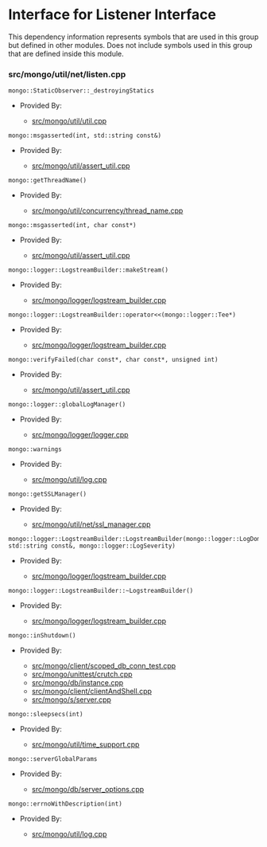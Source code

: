 
# Interface for Listener Interface
This dependency information represents symbols that are used in this group but defined in other modules.  Does not include symbols used in this group that are defined inside this module.

### src/mongo/util/net/listen.cpp

<div></div>

    mongo::StaticObserver::_destroyingStatics

- Provided By:

    - [src/mongo/util/util.cpp](../../../../utilities/utilities)

<div></div>

    mongo::msgasserted(int, std::string const&)

- Provided By:

    - [src/mongo/util/assert\_util.cpp](../../../../utilities/utilities)

<div></div>

    mongo::getThreadName()

- Provided By:

    - [src/mongo/util/concurrency/thread\_name.cpp](../../../../utilities/utilities)

<div></div>

    mongo::msgasserted(int, char const*)

- Provided By:

    - [src/mongo/util/assert\_util.cpp](../../../../utilities/utilities)

<div></div>

    mongo::logger::LogstreamBuilder::makeStream()

- Provided By:

    - [src/mongo/logger/logstream\_builder.cpp](../../../../process\_management/logging\_system)

<div></div>

    mongo::logger::LogstreamBuilder::operator<<(mongo::logger::Tee*)

- Provided By:

    - [src/mongo/logger/logstream\_builder.cpp](../../../../process\_management/logging\_system)

<div></div>

    mongo::verifyFailed(char const*, char const*, unsigned int)

- Provided By:

    - [src/mongo/util/assert\_util.cpp](../../../../utilities/utilities)

<div></div>

    mongo::logger::globalLogManager()

- Provided By:

    - [src/mongo/logger/logger.cpp](../../../../process\_management/logging\_system)

<div></div>

    mongo::warnings

- Provided By:

    - [src/mongo/util/log.cpp](../../../../process\_management/logging\_system)

<div></div>

    mongo::getSSLManager()

- Provided By:

    - [src/mongo/util/net/ssl\_manager.cpp](../../../../network/ssl)

<div></div>

    mongo::logger::LogstreamBuilder::LogstreamBuilder(mongo::logger::LogDomain<mongo::logger::MessageEventEphemeral>*, std::string const&, mongo::logger::LogSeverity)

- Provided By:

    - [src/mongo/logger/logstream\_builder.cpp](../../../../process\_management/logging\_system)

<div></div>

    mongo::logger::LogstreamBuilder::~LogstreamBuilder()

- Provided By:

    - [src/mongo/logger/logstream\_builder.cpp](../../../../process\_management/logging\_system)

<div></div>

    mongo::inShutdown()

- Provided By:

    - [src/mongo/client/scoped\_db\_conn\_test.cpp](../../../../network/cpp\_client\_driver)
    - [src/mongo/unittest/crutch.cpp](../../../../tests/unit\_tests)
    - [src/mongo/db/instance.cpp](../../../../storage/storage\_layer\_structure)
    - [src/mongo/client/clientAndShell.cpp](../../../../network/cpp\_client\_driver)
    - [src/mongo/s/server.cpp](../../../../process\_management/mongos\_and\_mongod\_mains)

<div></div>

    mongo::sleepsecs(int)

- Provided By:

    - [src/mongo/util/time\_support.cpp](../../../../utilities/utilities)

<div></div>

    mongo::serverGlobalParams

- Provided By:

    - [src/mongo/db/server\_options.cpp](../../../../process\_management/startup\_initialization)

<div></div>

    mongo::errnoWithDescription(int)

- Provided By:

    - [src/mongo/util/log.cpp](../../../../process\_management/logging\_system)
